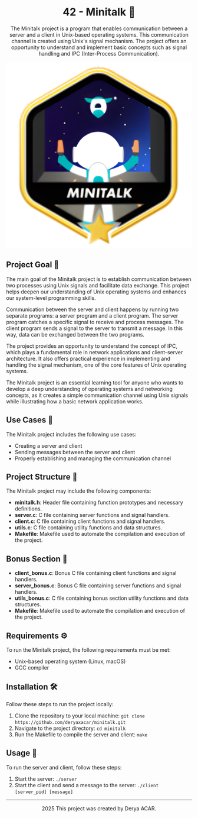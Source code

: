<!-- Project Title -->
<h1 align="center">42 - Minitalk 📡</h1>

<!-- Project Description -->
<p align="center">
The Minitalk project is a program that enables communication between a server and a client in Unix-based operating systems. This communication channel is created using Unix's signal mechanism. The project offers an opportunity to understand and implement basic concepts such as signal handling and IPC (Inter-Process Communication).
</p>

<!-- [Project Logo or Image](https://github.com/ayogun/42-project-badges/blob/main/badges/minitalkm.png) -->
<p align="center">
  <img src="https://github.com/deryaxacar/42-Minitalk/blob/main/minitalk.png" alt="Project Logo">
</p>

## Project Goal 🎯

The main goal of the Minitalk project is to establish communication between two processes using Unix signals and facilitate data exchange. This project helps deepen our understanding of Unix operating systems and enhances our system-level programming skills.

Communication between the server and client happens by running two separate programs: a server program and a client program. The server program catches a specific signal to receive and process messages. The client program sends a signal to the server to transmit a message. In this way, data can be exchanged between the two programs.

The project provides an opportunity to understand the concept of IPC, which plays a fundamental role in network applications and client-server architecture. It also offers practical experience in implementing and handling the signal mechanism, one of the core features of Unix operating systems.

The Minitalk project is an essential learning tool for anyone who wants to develop a deep understanding of operating systems and networking concepts, as it creates a simple communication channel using Unix signals while illustrating how a basic network application works.

## Use Cases 📜

The Minitalk project includes the following use cases:

- Creating a server and client
- Sending messages between the server and client
- Properly establishing and managing the communication channel

## Project Structure 📁

The Minitalk project may include the following components:

- **minitalk.h**: Header file containing function prototypes and necessary definitions.
- **server.c**: C file containing server functions and signal handlers.
- **client.c**: C file containing client functions and signal handlers.
- **utils.c**: C file containing utility functions and data structures.
- **Makefile**: Makefile used to automate the compilation and execution of the project.

## Bonus Section 🌟

- **client_bonus.c**: Bonus C file containing client functions and signal handlers.
- **server_bonus.c**: Bonus C file containing server functions and signal handlers.
- **utils_bonus.c**: C file containing bonus section utility functions and data structures.
- **Makefile**: Makefile used to automate the compilation and execution of the project.

## Requirements ⚙️

To run the Minitalk project, the following requirements must be met:

- Unix-based operating system (Linux, macOS)
- GCC compiler

## Installation 🛠️

Follow these steps to run the project locally:

1. Clone the repository to your local machine: `git clone https://github.com/deryaxacar/minitalk.git`
2. Navigate to the project directory: `cd minitalk`
3. Run the Makefile to compile the server and client: `make`

## Usage 🚀

To run the server and client, follow these steps:

1. Start the server: `./server`
2. Start the client and send a message to the server: `./client [server_pid] [message]`

---

<p align="center">2025 This project was created by Derya ACAR.</p>


